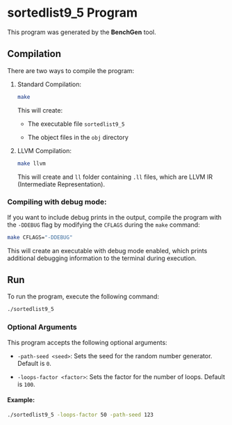 # sortedlist9_5 Program

This program was generated by the **BenchGen** tool.

## Compilation

There are two ways to compile the program:

1. Standard Compilation:

    ```bash
    make
    ```

    This will create:

    - The executable file `sortedlist9_5`

    - The object files in the `obj` directory

2. LLVM Compilation:

    ```bash
    make llvm
    ```

    This will create and `ll` folder containing `.ll` files, which are LLVM IR (Intermediate Representation).

### Compiling with debug mode:

If you want to include debug prints in the output, compile the program with the `-DDEBUG` flag by modifying the `CFLAGS` during the `make` command:

```bash
make CFLAGS="-DDEBUG"
```

This will create an executable with debug mode enabled, which prints additional debugging information to the terminal during execution.

## Run

To run the program, execute the following command:

```bash
./sortedlist9_5
```

### Optional Arguments

This program accepts the following optional arguments:

-   `-path-seed <seed>`: Sets the seed for the random number generator. Default is `0`.

-   `-loops-factor <factor>`: Sets the factor for the number of loops. Default is `100`.

#### Example:

```bash
./sortedlist9_5 -loops-factor 50 -path-seed 123
```